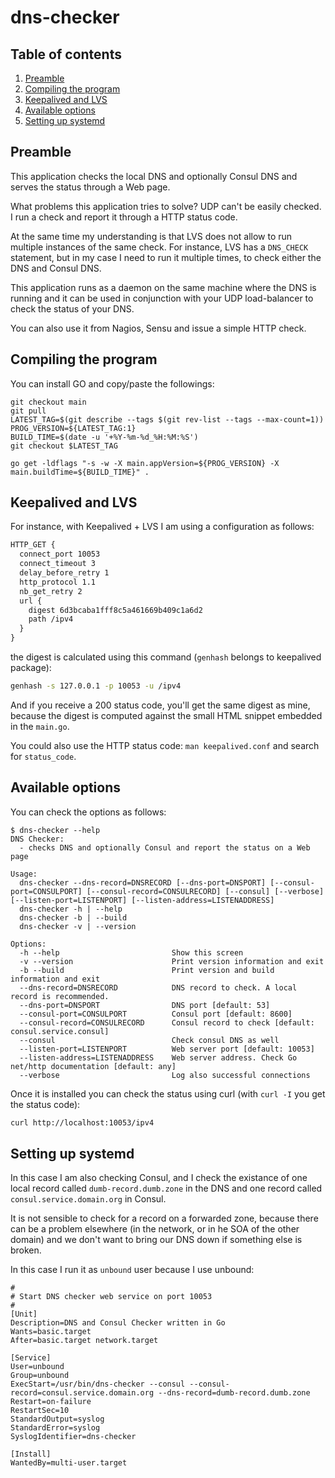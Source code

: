 # dns-checker

## Table of contents

1. [Preamble](#preamble)
2. [Compiling the program](#compiling-the-program)
3. [Keepalived and LVS](#keepalived-and-LVS)
4. [Available options](#available-options)
5. [Setting up systemd](#setting-up-systemd)

## Preamble

This application checks the local DNS and optionally Consul DNS and serves the status through a Web page.

What problems this application tries to solve? UDP can't be easily checked. I run a check and report it through a HTTP status code.

At the same time my understanding is that LVS does not allow to run multiple instances of the same check. For instance, LVS has a `DNS_CHECK` statement, but in my case I need to run it multiple times, to check either the DNS and Consul DNS.

This application runs as a daemon on the same machine where the DNS is running and it can be used in conjunction with your UDP load-balancer to check the status of your DNS.

You can also use it from Nagios, Sensu and issue a simple HTTP check.

## Compiling the program

You can install GO and copy/paste the followings:

```shell
git checkout main
git pull
LATEST_TAG=$(git describe --tags $(git rev-list --tags --max-count=1))
PROG_VERSION=${LATEST_TAG:1}
BUILD_TIME=$(date -u '+%Y-%m-%d_%H:%M:%S')
git checkout $LATEST_TAG

go get -ldflags "-s -w -X main.appVersion=${PROG_VERSION} -X main.buildTime=${BUILD_TIME}" .
```

## Keepalived and LVS

For instance, with Keepalived + LVS I am using a configuration as follows:

```txt
HTTP_GET {
  connect_port 10053
  connect_timeout 3
  delay_before_retry 1
  http_protocol 1.1
  nb_get_retry 2
  url {
    digest 6d3bcaba1fff8c5a461669b409c1a6d2
    path /ipv4
  }
}
```

the digest is calculated using this command (`genhash` belongs to keepalived package):

```bash
genhash -s 127.0.0.1 -p 10053 -u /ipv4
```

And if you receive a 200 status code, you'll get the same digest as mine, because the digest is computed against the small HTML snippet embedded in the `main.go`.

You could also use the HTTP status code: `man keepalived.conf` and search for `status_code`.

## Available options

You can check the options as follows:

```shell
$ dns-checker --help
DNS Checker:
  - checks DNS and optionally Consul and report the status on a Web page
  
Usage:
  dns-checker --dns-record=DNSRECORD [--dns-port=DNSPORT] [--consul-port=CONSULPORT] [--consul-record=CONSULRECORD] [--consul] [--verbose] [--listen-port=LISTENPORT] [--listen-address=LISTENADDRESS]
  dns-checker -h | --help
  dns-checker -b | --build
  dns-checker -v | --version
  
Options:
  -h --help                         Show this screen
  -v --version                      Print version information and exit
  -b --build                        Print version and build information and exit
  --dns-record=DNSRECORD            DNS record to check. A local record is recommended.
  --dns-port=DNSPORT                DNS port [default: 53]
  --consul-port=CONSULPORT          Consul port [default: 8600]
  --consul-record=CONSULRECORD      Consul record to check [default: consul.service.consul]
  --consul                          Check consul DNS as well
  --listen-port=LISTENPORT          Web server port [default: 10053]
  --listen-address=LISTENADDRESS    Web server address. Check Go net/http documentation [default: any]
  --verbose                         Log also successful connections
```

Once it is installed you can check the status using curl (with `curl -I` you get the status code):

```bash
curl http://localhost:10053/ipv4
```

## Setting up systemd

In this case I am also checking Consul, and I check the existance of one local record called `dumb-record.dumb.zone` in the DNS and one record called `consul.service.domain.org` in Consul.

It is not sensible to check for a record on a forwarded zone, because there can be a problem elsewhere (in the network, or in he SOA of the other domain) and we don't want to bring our DNS down if something else is broken.

In this case I run it as `unbound` user because I use unbound:

```systemd
#
# Start DNS checker web service on port 10053
#
[Unit]
Description=DNS and Consul Checker written in Go
Wants=basic.target
After=basic.target network.target

[Service]
User=unbound
Group=unbound
ExecStart=/usr/bin/dns-checker --consul --consul-record=consul.service.domain.org --dns-record=dumb-record.dumb.zone
Restart=on-failure
RestartSec=10
StandardOutput=syslog
StandardError=syslog
SyslogIdentifier=dns-checker

[Install]
WantedBy=multi-user.target
```
